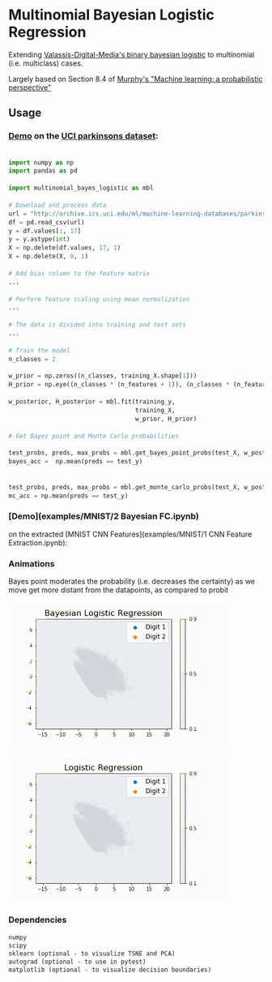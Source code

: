 # Multinomial Bayesian Logistic Regression

Extending [Valassis-Digital-Media's binary bayesian logistic](https://github.com/Valassis-Digital-Media/bayes_logistic) 
to multinomial (i.e. multiclass) cases. 

Largely based on Section 8.4 of 
[Murphy's "Machine learning: a probabilistic perspective"](https://mitpress.mit.edu/books/machine-learning-1)

## Usage

### [Demo](test_parkinsons) on the [UCI parkinsons dataset](https://archive.ics.uci.edu/ml/datasets/parkinsons): 

```python

import numpy as np
import pandas as pd

import multinomial_bayes_logistic as mbl

# Download and process data
url = "http://archive.ics.uci.edu/ml/machine-learning-databases/parkinsons/parkinsons.data"
df = pd.read_csv(url)
y = df.values[:, 17]
y = y.astype(int)
X = np.delete(df.values, 17, 1)
X = np.delete(X, 0, 1)

# Add bias column to the feature matrix
...

# Perform feature scaling using mean normalization
...

# The data is divided into training and test sets
...

# Train the model
n_classes = 2

w_prior = np.zeros((n_classes, training_X.shape[1]))
H_prior = np.eye((n_classes * (n_features + 1)), (n_classes * (n_features + 1)))

w_posterior, H_posterior = mbl.fit(training_y,
                                   training_X,
                                   w_prior, H_prior)

# Get Bayes point and Monte Carlo probabilities

test_probs, preds, max_probs = mbl.get_bayes_point_probs(test_X, w_posterior)
bayes_acc =  np.mean(preds == test_y)


test_probs, preds, max_probs = mbl.get_monte_carlo_probs(test_X, w_posterior, H_posterior)
mc_acc = np.mean(preds == test_y)
```

### [Demo](examples/MNIST/2 Bayesian FC.ipynb) 
on the extracted [MNIST CNN Features](examples/MNIST/1 CNN Feature Extraction.ipynb):

### Animations

Bayes point moderates the probability (i.e. decreases the certainty) 
as we move get more distant from the datapoints, as compared to probit

![probit animation](examples/MNIST/animations/probit.gif)

![bayes point animation](examples/MNIST/animations/bayes_point.gif)

### Dependencies

```
numpy
scipy
sklearn (optional - to visualize TSNE and PCA)
autograd (optional - to use in pytest)
matplotlib (optional - to visualize decision boundaries)
```